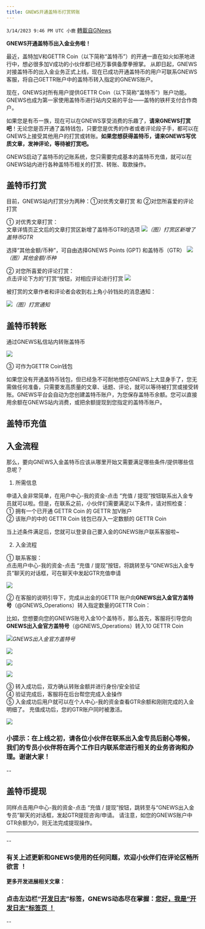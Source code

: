```yaml
---
title: GNEWS开通盖特币打赏转账
---
```

`3/14/2023 9:46 PM UTC 小鹿` [轉載自GNews](https://gnews.org/articles/1014238)

**GNEWS开通盖特币出入金业务啦！**

最近，盖特加V和GETTR Coin（以下简称“盖特币”）的开通一直在如火如荼地进行中，想必很多加V成功的小伙伴都已经万事俱备摩拳擦掌。
从即日起，GNEWS对接盖特币的出入金业务正式上线，现在已成功开通盖特币的用户可联系GNEWS客服，将自己GETTR账户中的盖特币转入指定的GNEWS账户。

现在，GNEWS对所有用户提供GETTR Coin（以下简称“盖特币”）账户功能。GNEWS也成为第一家使用盖特币进行站内交易的平台——盖特的铁杆支付合作商户。

如果您是有币一族，现在可以在GNEWS享受消费的乐趣了，**请来GNEWS打赏吧**！无论您是否开通了盖特钱包，只要您是优秀的作者或者评论段子手，都可以在GNEWS上接受其他用户的打赏或转账。**如果您想获得盖特币，请来GNEWS写优质文章，发神评论，等待被打赏吧。**

GNEWS启动了盖特币的记账系统，您只需要完成基本的盖特币充值，就可以在GNEWS站内进行各种盖特币相关的打赏、转账、取款操作。

## 盖特币打赏

目前，GNEWS站内打赏分为两种：①对优秀文章打赏 和 ②对您所喜爱的评论打赏

① 对优秀文章打赏：  
文章详情页正文后的文章打赏区新增了盖特币GTR的选项
![](https://i.imgur.com/WDe7zOi.png)*（图）打赏区新增了盖特币GTR*

选择“其他金额/币种”，可自由选择GNEWS Points (GPT) 和盖特币（GTR）
![](https://i.imgur.com/MLXMJ5T.png)*（图）其他金额/币种*

② 对您所喜爱的评论打赏：  
点击评论下方的”打赏“按钮，对相应评论进行打赏
![](https://i.imgur.com/HjbVSbK.png)


被打赏的文章作者和评论者会收到右上角小铃铛处的消息通知：

![](https://i.imgur.com/fJ4qZBV.png)*（图）打赏通知*






## 盖特币转账

通过GNEWS私信站内转账盖特币

![](https://i.imgur.com/zXJXT9g.png)


③ 可作为GETTR Coin钱包

如果您没有开通盖特币钱包，但已经急不可耐地想在GNEWS上大显身手了，您无需做任何准备，只需要发高质量的文章、话题、评论，就可以等待被打赏或接受转账。GNEWS平台会自动为您创建盖特币账户，为您保存盖特币余额。您可以直接用余额在GNEWS站内消费，或把余额提现到您指定的盖特币账户。


## 盖特币充值



## 入金流程
那么，要向GNEWS入金盖特币应该从哪里开始又需要满足哪些条件/提供哪些信息呢？

1. 所需信息  

申请入金非常简单，在用户中心-我的资金-点击 “充值 / 提现”按钮联系出入金专员就可以啦。但是，在联系之前，小伙伴们需要满足以下条件，请对照检查：  
① 拥有一个已开通 GETTR Coin 的 GETTR 加V账户  
② 该账户的中的 GETTR Coin 钱包已存入一定数额的 GETTR Coin

当上述条件满足后，您就可以登录自己要入金的GNEWS账户联系客服啦~

2. 入金流程  

① 联系客服：  
点击用户中心-我的资金-点击 “充值 / 提现”按钮，将跳转至与“GNEWS出入金专员”聊天的对话框，可在聊天中发起GTR充值申请

![](https://i.imgur.com/pw1RByH.png)




② 在客服的说明引导下，完成从出金的GETTR 账户向**GNEWS出入金官方盖特号**（@GNEWS_Operations）转入指定数量的GETTR Coin：  

比如，您想要向您的GNEWS账号入金10个盖特币，那么首先，客服将引导您向**GNEWS出入金官方盖特号**（@GNEWS_Operations）转入10 GETTR Coin

![](https://i.imgur.com/vHt4QCm.png)*GNEWS出入金官方盖特号*


![](https://i.imgur.com/dVSfnGT.png)


![](https://i.imgur.com/46WZwJw.png)


![](https://i.imgur.com/gpwsaax.png)




③ 转入成功后，双方确认转账金额并进行身份/安全验证  
④ 验证完成后，客服将在后台帮您完成入金操作  
⑤ 入金成功后用户就可以在个人中心-我的资金查看GTR余额和刚刚完成的入金明细了。
充值成功后，您的GTR账户同时被激活。

![](https://i.imgur.com/7loMVyz.png)


### 小提示：在上线之初，请各位小伙伴在联系出入金专员后耐心等候，我们的专员小伙伴将在两个工作日内联系您进行相关的业务咨询和办理。谢谢大家！


--

## 盖特币提现
同样点击用户中心-我的资金-点击 “充值 / 提现”按钮，跳转至与“GNEWS出入金专员”聊天的对话框，发起GTR提现咨询/申请。
请注意，如您的GNEWS账户中GTR余额为0，则无法完成提现操作。

---
--
### 有关上述更新和GNEWS使用的任何问题，欢迎小伙伴们在评论区畅所欲言  ！

**更多开发进展相关文章：**
### 点击左边栏“[开发日志](https://gnews.org/category/28)”标签，GNEWS动态尽在掌握：[您好，我是“开发日志”标签页 ！](https://gnews.org/category/28)
--


